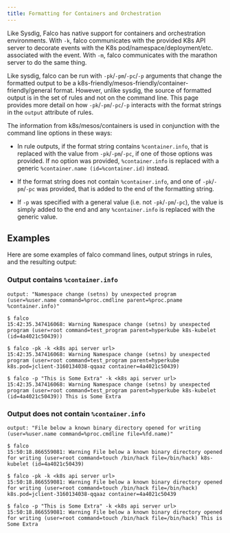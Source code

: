 ```yaml
---
title: Formatting for Containers and Orchestration
---
```


Like Sysdig, Falco has native support for containers and orchestration environments. With `-k`, falco communicates with the provided K8s API server to decorate events with the K8s pod/namespace/deployment/etc. associated with the event. With `-m`, falco communicates with the marathon server to do the same thing.

Like sysdig, falco can be run with `-pk`/`-pm`/`-pc`/`-p` arguments that change the formatted output to be a k8s-friendly/mesos-friendly/container-friendly/general format. However, unlike sysdig, the source of formatted output is in the set of rules and not on the command line. This page provides more detail on how `-pk`/`-pm`/`-pc`/`-p` interacts with the format strings in the `output` attribute of rules.

The information from k8s/mesos/containers is used in conjunction with the command line options in these ways:

* In rule outputs, if the format string contains `%container.info`, that is replaced with the value from `-pk`/`-pm`/`-pc`, if one of those options was provided. If no option was provided, `%container.info` is replaced with a generic `%container.name (id=%container.id)` instead.

* If the format string does not contain `%container.info`, and one of `-pk`/`-pm`/`-pc` was provided, that is added to the end of the formatting string.

* If `-p` was specified with a general value (i.e. not `-pk`/`-pm`/`-pc`), the value is simply added to the end and any `%container.info` is replaced with the generic value.


## Examples

Here are some examples of falco command lines, output strings in rules, and the resulting output:

### Output contains `%container.info`
```
output: "Namespace change (setns) by unexpected program (user=%user.name command=%proc.cmdline parent=%proc.pname %container.info)"

$ falco
15:42:35.347416068: Warning Namespace change (setns) by unexpected program (user=root command=test_program parent=hyperkube k8s-kubelet (id=4a4021c50439))

$ falco -pk -k <k8s api server url>
15:42:35.347416068: Warning Namespace change (setns) by unexpected program (user=root command=test_program parent=hyperkube k8s.pod=jclient-3160134038-qqaaz container=4a4021c50439)

$ falco -p "This is Some Extra" -k <k8s api server url>
15:42:35.347416068: Warning Namespace change (setns) by unexpected program (user=root command=test_program parent=hyperkube k8s-kubelet (id=4a4021c50439)) This is Some Extra
```

### Output does not contain `%container.info`

```
output: "File below a known binary directory opened for writing (user=%user.name command=%proc.cmdline file=%fd.name)"

$ falco
15:50:18.866559081: Warning File below a known binary directory opened for writing (user=root command=touch /bin/hack file=/bin/hack) k8s-kubelet (id=4a4021c50439)

$ falco -pk -k <k8s api server url>
15:50:18.866559081: Warning File below a known binary directory opened for writing (user=root command=touch /bin/hack file=/bin/hack) k8s.pod=jclient-3160134038-qqaaz container=4a4021c50439

$ falco -p "This is Some Extra" -k <k8s api server url>
15:50:18.866559081: Warning File below a known binary directory opened for writing (user=root command=touch /bin/hack file=/bin/hack) This is Some Extra
```
